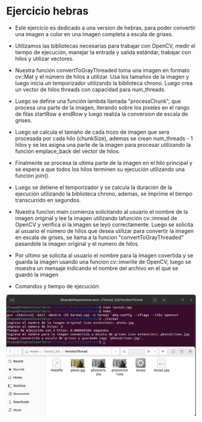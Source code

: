 # Ejercicio hebras

- Este ejercicio es dedicado a una version de hebras, para poder convertir una imagen a color en una imagen completa a escala de grises.
 
- Utilizamos las bibliotecas necesarias para trabajar con OpenCV, medir el tiempo de ejecución, manejar la entrada y salida estándar, trabajar con hilos y utilizar vectores.

- Nuestra función convertToGrayThreaded toma una imagen en formato cv::Mat y el número de hilos a utilizar. Usa los tamaños de la imagen y luego inicia un temporizador utilizando la biblioteca chrono. Luego crea un vector de hilos threads con capacidad para num_threads.
 
- Luego se define una función lambda llamada "processChunk", que procesa una parte de la imagen, iterando sobre los pixeles en el rango de filas startRow a endRow y luego realiza la conversion de escala de grises.

- Luego se calcula el tamaño de cada trozo de imagen que sera procesada por cada hilo (chunkSize), ademas se crean num_threads - 1 hilos y se les asigna una parte de la imagen para procesar utilizando la función emplace_back del vector de hilos.

- Finalmente se procesa la ultima parte de la imagen en el hilo principal y se espera a que todos los hilos terminen su ejecución utilizando una funcion join().

- Luego se detiene el temporizador y se calcula la duración de la ejecución utilizando la biblioteca chrono, ademas, se imprime el tiempo transcurrido en segundos.

- Nuestra funcion main comienza solicitando al usuario el nombre de la imagen original y lee la imagen utilizando lafunción cv::imread de OpenCV y verifica si la imagen se leyó correctamente. Luego se solicita al usuario el número de hilos que desea utilizar para convertir la imagen en escala de grises, se llama a la funcion "convertToGrayThreaded" pasandole la imagen original y el numero de hilos.

- Por ultimo se solicita al usuario el nombre para la imagen covertida y se guarda la imagen usando una funcion cv::imwrite de OpenCV, luego se muestra un mensaje indicando el nombre del archivo en el que se guardó la imagen


- Comandos y tiempo de ejecución:

![img_2.png](VersionThread.png)

